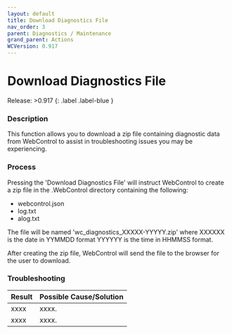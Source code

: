 ```yaml
---
layout: default
title: Download Diagnostics File
nav_order: 3
parent: Diagnostics / Maintenance
grand_parent: Actions
WCVersion: 0.917
---
```

# Download Diagnostics File

Release: >0.917
{: .label .label-blue }

### Description

This function allows you to download a zip file containing diagnostic data from WebControl to assist in troubleshooting issues you may be experiencing.

### Process

Pressing the 'Download Diagnostics File' will instruct WebControl to create a zip file in the .WebControl directory containing the following:

* webcontrol.json
* log.txt
* alog.txt

The file will be named 'wc_diagnostics_XXXXX-YYYYY.zip' where XXXXXX is the date in YYMMDD format YYYYYY is the time in HHMMSS format.

After creating the zip file, WebControl will send the file to the browser for the user to download.

### Troubleshooting

|Result   	|Possible Cause/Solution   	|
|---	|---	|
|xxxx   	|xxxx.   	|
|xxxx   	|xxxx.   	|



